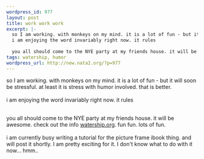 ```yaml
--- 
wordpress_id: 977
layout: post
title: work work work
excerpt: |-
  so I am working. with monkeys on my mind. it is a lot of fun - but it will soon be stressful. at least it is stress with humor involved. that is better. 
  i am enjoying the word invariably right now. it rules
  
  you all should come to the NYE party at my friends house. it will be awesome. check out the info watership.org. fun fun. lots of...
tags: watership, humor
wordpress_url: http://new.nata2.org/?p=977
---
```

so I am working. with monkeys on my mind. it is a lot of fun - but it will soon be stressful. at least it is stress with humor involved. that is better. 
<br/><br/>i am enjoying the word invariably right now. it rules<br/><br/>

you all should come to the NYE party at my friends house. it will be awesome. check out the info <a href="http://www.watership.org">watership.org</a>. fun fun. lots of fun. <br/><br/>i am currently busy writing a tutorial for the picture frame ibook thing. and will post it shortly. I am pretty exciting for it. I don't know what to do with it now... hmm.. 
